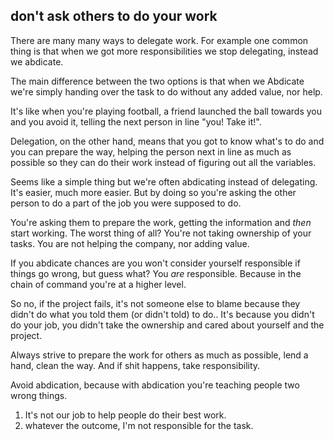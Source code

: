 ## don't ask others to do your work

There are many many ways to delegate work. For example one common thing is that when we got more responsibilities we stop delegating, instead we abdicate.

The main difference between the two options is that when we Abdicate we're simply handing over the task to do without any added value, nor help.

It's like when you're playing football, a friend launched the ball towards you and you avoid it, telling the next person in line "you! Take it!".

Delegation, on the other hand, means that you got to know what's to do and you can prepare the way, helping the person next in line as much as possible so they can do their work instead of figuring out all the variables.

Seems like a simple thing but we're often abdicating instead of delegating.
It's easier, much more easier.
But by doing so you're asking the other person to do a part of the job you were supposed to do.

You're asking them to prepare the work, getting the information and _then_ start working.
The worst thing of all? You're not taking ownership of your tasks.
You are not helping the company, nor adding value.

If you abdicate chances are you won't consider yourself responsible if things go wrong, but guess what? You _are_ responsible. Because in the chain of command you're at a higher level.

So no, if the project fails, it's not someone else to blame because they didn't do what you told them (or didn't told) to do..
It's because you didn't do your job, you didn't take the ownership and cared about yourself and the project.

Always strive to prepare the work for others as much as possible, lend a hand, clean the way. And if shit happens, take responsibility.

Avoid abdication, because with abdication you're teaching people two wrong things.
1. It's not our job to help people do their best work.
2. whatever the outcome, I'm not responsible for the task.

